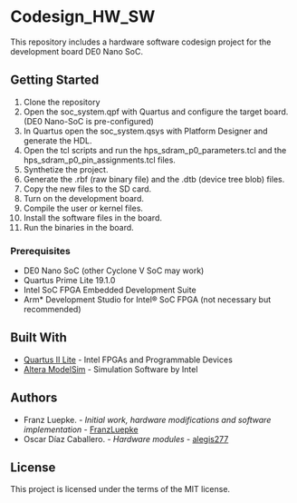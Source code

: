 # Codesign_HW_SW

This repository includes a hardware software codesign project for the development board DE0 Nano SoC.

## Getting Started

1. Clone the repository
2. Open the soc_system.qpf with Quartus and configure the target board. (DE0 Nano-SoC is pre-configured)
3. In Quartus open the soc_system.qsys with Platform Designer and generate the HDL.
4. Open the tcl scripts and run the hps_sdram_p0_parameters.tcl and the hps_sdram_p0_pin_assignments.tcl files.
5. Synthetize the project.
6. Generate the .rbf (raw binary file) and the .dtb (device tree blob) files.
7. Copy the new files to the SD card.
8. Turn on the development board.
9. Compile the user or kernel files.
10. Install the software files in the board.
11. Run the binaries in the board.

### Prerequisites

* DE0 Nano SoC (other Cyclone V SoC may work)
* Quartus Prime Lite 19.1.0
* Intel SoC FPGA Embedded Development Suite
* Arm* Development Studio for Intel® SoC FPGA (not necessary but recommended)

## Built With

* [Quartus II Lite](https://www.intel.com/content/www/us/en/programmable/downloads/download-center.html) - Intel FPGAs and Programmable Devices
* [Altera ModelSim](https://www.intel.la/content/www/xl/es/software/programmable/quartus-prime/model-sim.html) - Simulation Software by Intel

## Authors

* Franz Luepke. - *Initial work, hardware modifications and software implementation* - [FranzLuepke](https://github.com/FranzLuepke)
* Oscar Díaz Caballero. - *Hardware modules* - [alegis277](https://github.com/alegis277)

## License

This project is licensed under the terms of the MIT license.